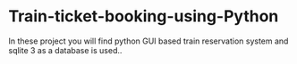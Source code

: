 # Train-ticket-booking-using-Python
In these project you will find python GUI based train reservation system and sqlite 3 as a database is used..
